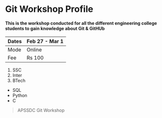 # Git Workshop Profile 

#### This is the workshop conducted for all the different engineering college students to gain knowledge about Git & GitHUb

|Dates|Feb 27 - Mar 1|
|-----|---------|
|Mode|Online|
|Fee|Rs 100|

1. SSC
2. Inter
3. BTech

- SQL
- Python
- C


> APSSDC Git Workshop
